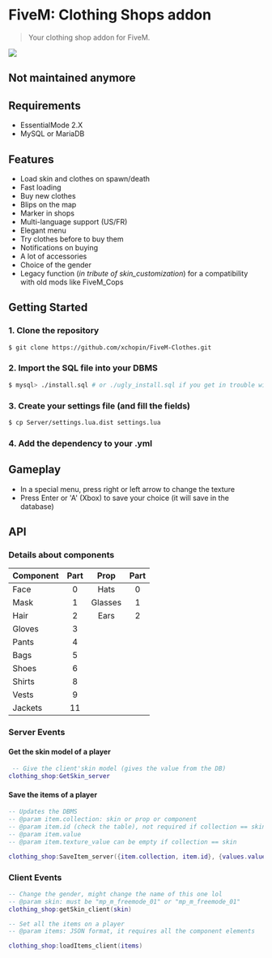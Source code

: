 # FiveM: Clothing Shops addon
> Your clothing shop addon for FiveM.


<img src=http://i.imgur.com/bB1K7ug.jpg>

## Not maintained anymore

## Requirements
- EssentialMode 2.X
- MySQL or MariaDB

## Features
- Load skin and clothes on spawn/death
- Fast loading
- Buy new clothes
- Blips on the map
- Marker in shops
- Multi-language support (US/FR)
- Elegant menu
- Try clothes before to buy them
- Notifications on buying
- A lot of accessories
- Choice of the gender
- Legacy function (_in tribute of skin_customization_) for a compatibility with old mods like FiveM_Cops


## Getting Started

### 1. Clone the repository
``` bash
$ git clone https://github.com/xchopin/FiveM-Clothes.git
```

### 2. Import the SQL file into your DBMS
``` bash
$ mysql> ./install.sql # or ./ugly_install.sql if you get in trouble with foreign keys
```


### 3. Create your settings file (and fill the fields)
``` bash
$ cp Server/settings.lua.dist settings.lua
```

### 4. Add the dependency to your .yml


## Gameplay
- In a special menu, press right or left arrow to change the texture
- Press Enter or 'A' (Xbox) to save your choice (it will save in the database)

## API
### Details about components

| Component |      Part    | Prop          | Part |
|----------|:-------------:|:-------------:|:-------------:|
| Face      |    0  | Hats | 0 |
| Mask      |    1  | Glasses | 1 |
| Hair      |    2  | Ears | 2 |
| Gloves    |    3  |
| Pants     |    4  |
| Bags      |    5  |
| Shoes     |    6  |
| Shirts    |    8  |
| Vests     |    9  |
| Jackets   |   11  |


### Server Events

#### Get the skin model of a player
``` lua
 -- Give the client'skin model (gives the value from the DB)
clothing_shop:GetSkin_server
```

#### Save the items of a player
``` lua
-- Updates the DBMS
-- @param item.collection: skin or prop or component
-- @param item.id (check the table), not required if collection == skin
-- @param item.value 
-- @param item.texture_value can be empty if collection == skin

clothing_shop:SaveItem_server({item.collection, item.id}, {values.value, values.texture_value})
```

### Client Events
``` lua
-- Change the gender, might change the name of this one lol
-- @param skin: must be "mp_m_freemode_01" or "mp_m_freemode_01"
clothing_shop:getSkin_client(skin)
``` 
``` lua
-- Set all the items on a player
-- @param items: JSON format, it requires all the component elements

clothing_shop:loadItems_client(items)
```

